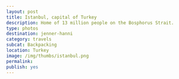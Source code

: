 ```yaml
---
layout: post
title: Istanbul, capital of Turkey
description: Home of 13 million people on the Bosphorus Strait.
type: photos
destination: jenner-hanni
category: travels
subcat: Backpacking
location: Turkey
image: /img/thumbs/istanbul.png
permalink: 
publish: yes
---
```


<p><a href="https://jenner.smugmug.com/Europe/2009-Istanbul-Turkey/i-qVjkJJt/0/M/DSCF2178-M.jpg">
<img src="https://jenner.smugmug.com/Europe/2009-Istanbul-Turkey/i-qVjkJJt/0/M/DSCF2178-M.jpg" alt=""></a></p>

<p><a href="https://jenner.smugmug.com/Europe/2009-Istanbul-Turkey/i-28hP74h/0/M/DSCF2177-M.jpg">
<img src="https://jenner.smugmug.com/Europe/2009-Istanbul-Turkey/i-28hP74h/0/M/DSCF2177-M.jpg" alt=""></a></p>

<p><a href="https://jenner.smugmug.com/Europe/2009-Istanbul-Turkey/i-LqVrBwC/0/M/DSCF2179-M.jpg">
<img src="https://jenner.smugmug.com/Europe/2009-Istanbul-Turkey/i-LqVrBwC/0/M/DSCF2179-M.jpg" alt=""></a></p>

<p><a href="https://jenner.smugmug.com/Europe/2009-Istanbul-Turkey/i-Fxn8zLP/0/M/DSCF2180-M.jpg">
<img src="https://jenner.smugmug.com/Europe/2009-Istanbul-Turkey/i-Fxn8zLP/0/M/DSCF2180-M.jpg" alt=""></a></p>

<p><a href="https://jenner.smugmug.com/Europe/2009-Istanbul-Turkey/i-w629SLQ/0/M/DSCF2334-M.jpg">
<img src="https://jenner.smugmug.com/Europe/2009-Istanbul-Turkey/i-w629SLQ/0/M/DSCF2334-M.jpg" alt=""></a></p>

<p><a href="https://jenner.smugmug.com/Europe/2009-Istanbul-Turkey/i-h6R8CRr/0/M/DSCF2336-M.jpg">
<img src="https://jenner.smugmug.com/Europe/2009-Istanbul-Turkey/i-h6R8CRr/0/M/DSCF2336-M.jpg" alt=""></a></p>

<p><a href="https://jenner.smugmug.com/Europe/2009-Istanbul-Turkey/i-xjS9mm5/0/M/DSCF2339-M.jpg">
<img src="https://jenner.smugmug.com/Europe/2009-Istanbul-Turkey/i-xjS9mm5/0/M/DSCF2339-M.jpg" alt=""></a></p>


